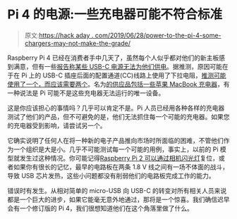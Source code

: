 # Pi 4 的电源:一些充电器可能不符合标准

> 原文:[https://hack aday . com/2019/06/28/power-to-the-pi-4-some-chargers-may-not-make-the-grade/](https://hackaday.com/2019/06/28/power-to-the-pi-4-some-chargers-may-not-make-the-grade/)

Raspberry Pi 4 已经在消费者手中几天了，虽然每个人似乎都对他们的新主板感到满意，但有一些[报告称某些 USB-C 电源无法为他们供电](https://www.raspberrypi.org/forums/viewtopic.php?f=91&t=243423)。据推测，原因可能在于在 Pi 上的 USB-C 插座后面的配置通道(CC)线路上使用了下拉电阻，[推测可能使用了一个，而应该需要两个](https://www.scorpia.co.uk/2019/06/28/pi4-not-working-with-some-chargers-or-why-you-need-two-cc-resistors/)。名为[的供应品包括一些苹果 MacBook 充电器](https://www.raspberrypi.org/forums/viewtopic.php?f=63&t=243799)，有一种说法是 Pi 可能不是这些充电器无法运行的唯一设备。

这是你应该担心的事情吗？几乎可以肯定不是。Pi 人员已经用各种各样的充电器测试了他们的产品，但不可避免的是，他们无法抓住每一个可能的充电器。如果您的充电器受到影响，请尝试另一个。

它确实说明了任何人在将一种新的电子产品推向市场时所面临的困难，不管他们作为一个组织是大是小。几乎不可能测试每一个可能的用例，事实上，以前的 Pi 模型就发生过这种情况。你可能记得[Raspberry Pi 2 可以通过相机闪光灯](https://hackaday.com/2015/02/08/photonic-reset-of-the-raspberry-pi-2/)复位，或者如果你有很长的记忆，最早的电路板在两条 1.8 V 线之间有一场不体面的战斗，导致 USB 芯片发热，这些小问题都没有削弱他们的电路板完成工作的能力。

错误时有发生。从相对简单的 micro-USB 向 USB-C 的转变对所有相关人员来说都是一个巨大的进步，如果它能毫无意外地通过，那将是一个惊喜。我们确信迟早会有一个修订版的 Pi 4，我们很想知道他们在这个角落里做了什么。